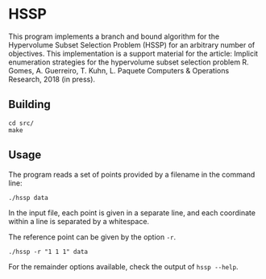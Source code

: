 # HSSP

This program implements a branch and bound algorithm for the Hypervolume Subset Selection Problem (HSSP) for an arbitrary number of objectives. This implementation is a support material for the article: Implicit enumeration strategies for the hypervolume subset selection problem
R. Gomes, A. Guerreiro, T. Kuhn, L. Paquete Computers & Operations Research, 2018 (in press).

Building
--

```
cd src/
make
```

Usage
--

The program reads a set of points provided by a filename in the command line:
```
./hssp data
```

In the input file, each point is given in a separate line, and each coordinate within a line is separated by a whitespace.

The reference point can be given by the option `-r`.
```
./hssp -r "1 1 1" data
```
For the remainder options available, check the output of `hssp --help`.
